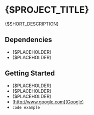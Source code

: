 # {$PROJECT_TITLE}

{$SHORT_DESCRIPTION}

## Dependencies

* {$PLACEHOLDER}
* {$PLACEHOLDER}

## Getting Started

* {$PLACEHOLDER}
* {$PLACEHOLDER}
* {$PLACEHOLDER}
* [http://www.google.com](Google)
* `code example`
